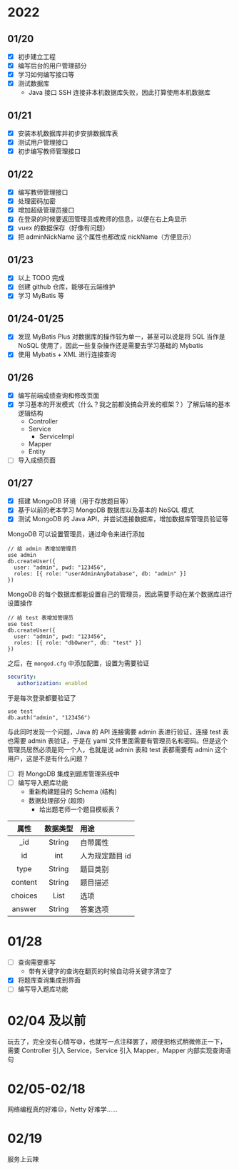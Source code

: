 # 2022

## 01/20

- [x] 初步建立工程
- [x] 编写后台的用户管理部分
- [x] 学习如何编写接口等
- [x] 测试数据库
  - Java 接口 SSH 连接非本机数据库失败，因此打算使用本机数据库

## 01/21

- [x] 安装本机数据库并初步安排数据库表
- [x] 测试用户管理接口
- [x] 初步编写教师管理接口

## 01/22

- [x] 编写教师管理接口
- [x] 处理密码加密
- [x] 增加超级管理员接口
- [x] 在登录的时候要返回管理员或教师的信息，以便在右上角显示
- [x] vuex 的数据保存（好像有问题）
- [x] 把 adminNickName 这个属性也都改成 nickName（方便显示）

## 01/23

- [x] 以上 TODO 完成
- [x] 创建 github 仓库，能够在云端维护
- [x] 学习 MyBatis 等

## 01/24-01/25

- [x] 发现 MyBatis Plus 对数据库的操作较为单一，甚至可以说是将 SQL 当作是 NoSQL 使用了，因此一些复杂操作还是需要去学习基础的 Mybatis
- [x] 使用 Mybatis + XML 进行连接查询

## 01/26

- [x] 编写前端成绩查询和修改页面
- [x] 学习基本的开发模式（什么？我之前都没搞会开发的框架？）了解后端的基本逻辑结构
  - Controller
  - Service
    - ServiceImpl
  - Mapper
  - Entity
- [ ] 导入成绩页面

## 01/27

- [x] 搭建 MongoDB 环境（用于存放题目等）
- [x] 基于以前的老本学习 MongoDB 数据库以及基本的 NoSQL 模式
- [x] 测试 MongoDB 的 Java API，并尝试连接数据库，增加数据库管理员验证等

MongoDB 可以设置管理员，通过命令来进行添加

```nosql
// 给 admin 表增加管理员
use admin
db.createUser({
  user: "admin", pwd: "123456",
  roles: [{ role: "userAdminAnyDatabase", db: "admin" }]
})
```

MongoDB 的每个数据库都能设置自己的管理员，因此需要手动在某个数据库进行设置操作

```nosql
// 给 test 表增加管理员
use test
db.createUser({
  user: "admin", pwd: "123456",
  roles: [{ role: "dbOwner", db: "test" }]
})
```

之后，在 `mongod.cfg` 中添加配置，设置为需要验证

```yml
security:
   authorization: enabled
```

于是每次登录都要验证了

```nosql
use test
db.auth("admin", "123456")
```

与此同时发现一个问题，Java 的 API 连接需要 admin 表进行验证，连接 test 表也需要 admin 表验证，于是在 yaml 文件里面需要有管理员名和密码。但是这个管理员居然必须是同一个人，也就是说 admin 表和 test 表都需要有 admin 这个用户，这是不是有什么问题？

- [ ] 将 MongoDB 集成到题库管理系统中
- [ ] 编写导入题库功能
  - 重新构建题目的 Schema (结构)
  - 数据处理部分 (超烦)
    - 给出题老师一个题目模板表？

|   属性    |  数据类型  | 用途        |
|:-------:|:------:|:----------|
|   _id   | String | 自带属性      |
|   id    |  int   | 人为规定题目 id |
|  type   | String | 题目类别      |
| content | String | 题目描述      |
| choices |  List  | 选项        |
| answer  | String | 答案选项      |

# 01/28

- [ ] 查询需要重写
  - 带有关键字的查询在翻页的时候自动将关键字清空了
- [x] 将题库查询集成到界面
- [ ] 编写导入题库功能

# 02/04 及以前

玩去了，完全没有心情写😅，也就写一点注释罢了，顺便把格式稍微修正一下，需要 Controller 引入 Service，Service 引入 Mapper，Mapper 内部实现查询语句

# 02/05-02/18

网络编程真的好难😥，Netty 好难学……

# 02/19

服务上云辣

